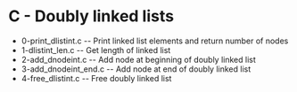 # C - Doubly linked lists

- 0-print_dlistint.c -- Print linked list elements and return number of nodes
- 1-dlistint_len.c -- Get length of linked list
- 2-add_dnodeint.c -- Add node at beginning of doubly linked list
- 3-add_dnodeint_end.c -- Add node at end of doubly linked list
- 4-free_dlistint.c -- Free doubly linked list
